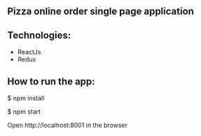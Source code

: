 Pizza online order single page application
------------------------------------------

Technologies:
------------
* ReactJs
* Redux

How to run the app:
------------------

$ npm install

$ npm start

Open http://localhost:8001 in the browser


